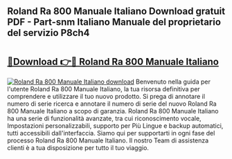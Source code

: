 ## Roland Ra 800 Manuale Italiano Download gratuit PDF - Part-snm Italiano Manuale del proprietario del servizio P8ch4

# <h2><a href="http://dff3mi.blite.top/?on=Roland+Ra+800+Manuale+Italiano">🔗Download 👉🔴 Roland Ra 800 Manuale Italiano</a></h2>

[![Roland Ra 800 Manuale Italiano download](https://i.imgur.com/lujVjoI.png)](http://dff3mi.blite.top/?on=Roland+Ra+800+Manuale+Italiano)
Benvenuto nella guida per l'utente Roland Ra 800 Manuale Italiano, la tua risorsa definitiva per comprendere e utilizzare il tuo nuovo prodotto. Si prega di annotare il numero di serie ricerca e annotare il numero di serie del nuovo Roland Ra 800 Manuale Italiano a scopo di garanzia. Roland Ra 800 Manuale Italiano ha una serie di funzionalità avanzate, tra cui riconoscimento vocale, Impostazioni personalizzabili, supporto per Più Lingue e backup automatici, tutti accessibili dall'interfaccia. Siamo qui per supportarti in ogni fase del processo Roland Ra 800 Manuale Italiano. Il nostro Team di assistenza clienti è a tua disposizione per tutto il tuo viaggio.
